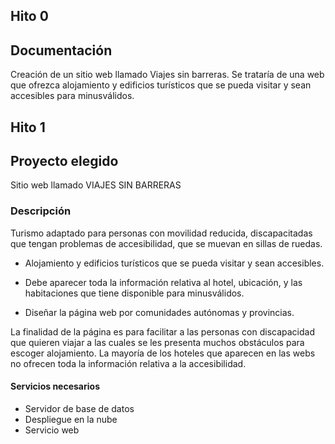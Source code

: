 ## Hito 0

## Documentación

Creación de un sitio web llamado Viajes sin barreras. Se trataría de una web que ofrezca alojamiento y edificios turísticos que se pueda visitar y sean accesibles para minusválidos.

## Hito 1

## Proyecto elegido

Sitio web llamado VIAJES SIN BARRERAS

### Descripción

Turismo adaptado para personas con movilidad reducida, discapacitadas que tengan problemas de accesibilidad, que se muevan en sillas de ruedas.
- Alojamiento y edificios turísticos que se pueda visitar y sean accesibles.

- Debe aparecer toda la información relativa al hotel, ubicación, y las habitaciones que tiene disponible para minusválidos.

- Diseñar la página web por comunidades autónomas y provincias.

La finalidad de la página es para facilitar a las personas con discapacidad que quieren viajar a las cuales se les presenta muchos obstáculos para escoger alojamiento. La mayoría de los hoteles que aparecen en las webs no ofrecen toda la información relativa a la accesibilidad.

#### Servicios necesarios

- Servidor de base de datos
- Despliegue en la nube
- Servicio web
